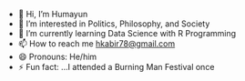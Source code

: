 - 👋 Hi, I’m Humayun 
- 👀 I’m interested in Politics, Philosophy, and Society
- 🌱 I’m currently learning Data Science with R Programming
- 📫 How to reach me hkabir78@gmail.com
- 😄 Pronouns: He/him
- ⚡ Fun fact: ...I attended a Burning Man Festival once

<!---
HumayunKabir78/HumayunKabir78 is a ✨ special ✨ repository because its `README.md` (this file) appears on your GitHub profile.
You can click the Preview link to take a look at your changes.
--->
